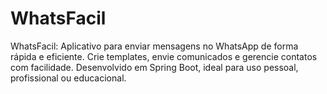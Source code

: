 # WhatsFacil
WhatsFacil: Aplicativo para enviar mensagens no WhatsApp de forma rápida e eficiente. Crie templates, envie comunicados e gerencie contatos com facilidade. Desenvolvido em Spring Boot, ideal para uso pessoal, profissional ou educacional.
